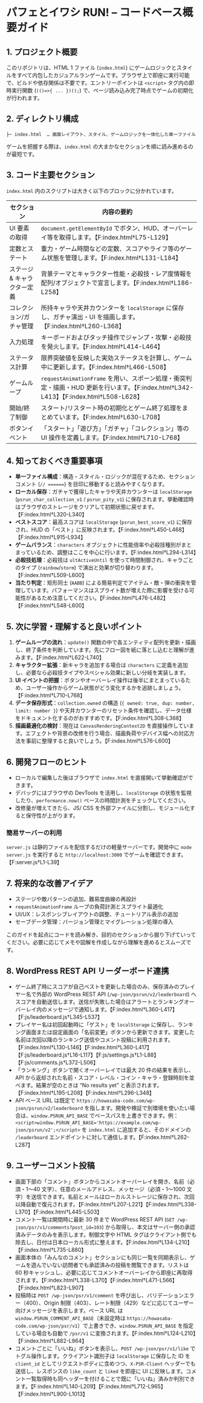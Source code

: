 # パフェとイワシ RUN! – コードベース概要ガイド

## 1. プロジェクト概要
このリポジトリは、HTML 1 ファイル (`index.html`) にゲームロジックとスタイルをすべて内包したカジュアルランゲームです。ブラウザ上で即座に実行可能で、ビルドや依存関係は不要です。エントリーポイントは `<script>` タグ内の即時実行関数 (`(()=>{ ... })();`) で、ページ読み込み完了時点でゲームの初期化が行われます。

## 2. ディレクトリ構成
```
├─ index.html  … 画面レイアウト、スタイル、ゲームロジックを一体化した単一ファイル
```
ゲームを把握する際は、`index.html` の大まかなセクションを順に読み進めるのが最短です。

## 3. コード主要セクション
`index.html` 内のスクリプトは大きく以下のブロックに分かれています。

| セクション | 内容の要約 |
|-------------|------------|
| UI 要素の取得 | `document.getElementById` でボタン、HUD、オーバーレイ等を取得します。【F:index.html†L75-L129】 |
| 定数とステート | 重力・ゲーム時間などの定数、スコアやライフ等のゲーム状態を管理します。【F:index.html†L131-L184】 |
| ステージ & キャラクター定義 | 背景テーマとキャラクター性能・必殺技・レア度情報を配列/オブジェクトで宣言します。【F:index.html†L186-L258】 |
| コレクション/ガチャ管理 | 所持キャラや天井カウンターを `localStorage` に保存し、ガチャ演出・UI を描画します。【F:index.html†L260-L368】 |
| 入力処理 | キーボードおよびタッチ操作でジャンプ・攻撃・必殺技を発火します。【F:index.html†L414-L464】 |
| ステータス計算 | 限界突破値を反映した実効ステータスを計算し、ゲーム中に更新します。【F:index.html†L466-L508】 |
| ゲームループ | `requestAnimationFrame` を用い、スポーン処理・衝突判定・描画・HUD 更新を行います。【F:index.html†L342-L413】【F:index.html†L508-L628】 |
| 開始/終了制御 | スタート/リスタート時の初期化とゲーム終了処理をまとめています。【F:index.html†L630-L708】 |
| ボタンイベント | 「スタート」「遊び方」「ガチャ」「コレクション」等の UI 操作を定義します。【F:index.html†L710-L768】 |

## 4. 知っておくべき重要事項
- **単一ファイル構成**：構造・スタイル・ロジックが混在するため、セクションコメント (`// ======`) を目印に移動すると読みやすくなります。
- **ローカル保存**：ガチャで獲得したキャラや天井カウンターは `localStorage` (`psrun_char_collection_v1` / `psrun_pity_v1`) に保存されます。挙動確認時はブラウザのストレージをクリアして初期状態に戻せます。【F:index.html†L320-L340】
- **ベストスコア**：最高スコアは `localStorage` (`psrun_best_score_v1`) に保存され、HUD の「ベスト」に反映されます。【F:index.html†L450-L468】【F:index.html†L915-L934】
- **ゲームバランス**：`characters` オブジェクトに性能倍率や必殺技種別がまとまっているため、調整はここを中心に行います。【F:index.html†L294-L314】
- **必殺技処理**：必殺技は `ultActiveUntil` を使って時間制御され、キャラごとのタイプ (`rainbow`/`storm`) で演出と効果が切り替わります。【F:index.html†L509-L600】
- **当たり判定**：矩形同士 (`AABB`) による簡易判定でアイテム・敵・弾の衝突を管理しています。パフォーマンスはスプライト数が増えた際に影響を受ける可能性があるため注意してください。【F:index.html†L476-L482】【F:index.html†L548-L600】

## 5. 次に学習・理解すると良いポイント
1. **ゲームループの流れ**：`update()` 関数の中で各エンティティ配列を更新・描画し、終了条件を判断しています。先にフロー図を紙に落とし込むと理解が進みます。【F:index.html†L622-L740】
2. **キャラクター拡張**：新キャラを追加する場合は `characters` に定義を追加し、必要なら必殺技タイプやスペシャル効果に新しい分岐を実装します。
3. **UI イベントの把握**：ボタンやオーバーレイ操作は後半にまとまっているため、ユーザー操作からゲーム状態がどう変化するかを追跡しましょう。【F:index.html†L710-L768】
4. **データ保存形式**：`collection.owned` の構造 (`{ owned: true, dup: number, limit: number }`) や天井カウンターのリセット条件を確認し、データ仕様をドキュメント化するのがおすすめです。【F:index.html†L308-L368】
5. **描画最適化の検討**：現在は `CanvasRenderingContext2D` を直接操作しています。エフェクトや背景の改修を行う場合、描画負荷やデバイス幅への対応方法を事前に整理すると良いでしょう。【F:index.html†L576-L600】

## 6. 開発フローのヒント
- ローカルで編集した後はブラウザで `index.html` を直接開いて挙動確認ができます。
- デバッグにはブラウザの DevTools を活用し、`localStorage` の状態を監視したり、`performance.now()` ベースの時間計測をチェックしてください。
- 改修量が増えてきたら、JS/ CSS を外部ファイルに分割し、モジュール化すると保守性が上がります。

### 簡易サーバーの利用
`server.js` は静的ファイルを配信するだけの軽量サーバーです。開発中に `node server.js` を実行すると `http://localhost:3000` でゲームを確認できます。【F:server.js†L1-L39】

## 7. 将来的な改善アイデア
- ステージや敵パターンの追加、難易度曲線の再設計
- `requestAnimationFrame` ループの負荷計測とスプライト最適化
- UI/UX：レスポンシブレイアウトの調整、チュートリアル表示の追加
- セーブデータ管理：バージョン管理とマイグレーション処理の導入

このガイドを起点にコードを読み解き、目的のセクションから掘り下げていってください。必要に応じてメモや図解を作成しながら理解を進めるとスムーズです。

## 8. WordPress REST API リーダーボード連携
- ゲーム終了時にスコアが自己ベストを更新した場合のみ、保存済みのプレイヤー名で外部の WordPress REST API (`/wp-json/psrun/v2/leaderboard`) へスコアを自動送信します。送信が失敗した場合はアラートとランキングオーバーレイ内のメッセージで通知します。【F:index.html†L360-L417】【F:js/leaderboard.js†L345-L537】
- プレイヤー名は初回起動時に「ゲスト」を `localStorage` に保存し、ランキング画面または設定画面の「名前変更」ボタンから更新できます。変更した名前は次回以降のランキング送信やコメント投稿に利用されます。【F:index.html†L130-L146】【F:index.html†L360-L417】【F:js/leaderboard.js†L16-L117】【F:js/settings.js†L1-L88】【F:js/comments.js†L372-L506】
- 「ランキング」ボタンで開くオーバーレイでは最大 20 件の結果を表示し、API から返却された名前・スコア・レベル・コイン・キャラ・登録時刻を並べます。結果が空のときは “No results yet” と表示されます。【F:index.html†L195-L208】【F:index.html†L296-L348】
- API ベース URL は既定で `https://howasaba-code.com/wp-json/psrun/v2/leaderboard` を指します。開発や検証で別環境を使いたい場合は、`window.PSRUN_API_BASE` でベースパスを上書きできます。例：`<script>window.PSRUN_API_BASE='https://example.com/wp-json/psrun/v2';</script>` を `index.html` に追加すると、そのドメインの `/leaderboard` エンドポイントに対して通信します。【F:index.html†L262-L287】

## 9. ユーザーコメント投稿
- 画面下部の「コメント」ボタンからコメントオーバーレイを開き、名前（必須・1〜40 文字）、任意のメールアドレス、メッセージ（必須・1〜1000 文字）を送信できます。名前とメールはローカルストレージに保存され、次回以降自動で復元されます。【F:index.html†L207-L221】【F:index.html†L338-L370】【F:index.html†L445-L503】
- コメント一覧は開閉時に最新 30 件まで WordPress REST API (`GET /wp-json/psr/v1/comments?post_id=103`) から取得し、本文はサーバー側の承認済みデータのみを表示します。制御文字や HTML タグはクライアント側でも除去し、日付は日本ローカル形式に整えます。【F:index.html†L134-L210】【F:index.html†L735-L880】
- 画面本体の「みんなのコメント」セクションにも同じ一覧を同期表示し、ゲームを遊んでいない訪問者でも承認済みの投稿を閲覧できます。リストは 60 秒キャッシュし、必要に応じてコメントオーバーレイから即座に再取得されます。【F:index.html†L338-L370】【F:index.html†L471-L566】【F:index.html†L823-L907】
- 投稿時は `POST /wp-json/psr/v1/comment` を呼び出し、バリデーションエラー（400）、Origin 制限（403）、レート制限（429）などに応じてユーザー向けメッセージを表示します。ベース URL は `window.PSRUN_COMMENT_API_BASE`（未設定時は `https://howasaba-code.com/wp-json/psr/v1`）で上書きでき、`window.PSRUN_API_BASE` を指定している場合も自動で `/psr/v1` に変換されます。【F:index.html†L124-L210】【F:index.html†L882-L964】
- コメントごとに「いいね」ボタンを表示し、`POST /wp-json/psr/v1/like` でトグル操作します。クライアント識別子は `localStorage` に保存した ID を `client_id` としてリクエストボディに含めつつ、`X-PSR-Client` ヘッダーでも送信し、レスポンスの `like_count` と `liked` を即座に UI に反映します。コメント一覧取得時も同ヘッダーを付けることで既に「いいね」済みか判別できます。【F:index.html†L140-L209】【F:index.html†L712-L965】【F:index.html†L900-L1013】
